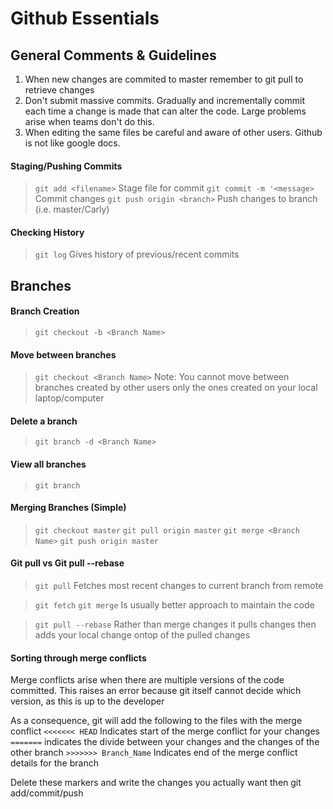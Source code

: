 # Github Essentials
## General Comments & Guidelines
1. When new changes are commited to master remember to git pull to retrieve changes
2. Don't submit massive commits. Gradually and incrementally commit each time a change is made that can alter the code. Large problems arise when teams don't do this.
3. When editing the same files be careful and aware of other users. Github is not like google docs.

#### Staging/Pushing Commits
>`git add <filename>` Stage file for commit
>`git commit -m '<message>` Commit changes
>`git push origin <branch>` Push changes to branch (i.e. master/Carly)

#### Checking History
>`git log` Gives history of previous/recent commits

## Branches
#### Branch Creation
>`git checkout -b <Branch Name>`

#### Move between branches
>`git checkout <Branch Name>`
Note: You cannot move between branches created by other users only the ones created on your local laptop/computer

#### Delete a branch
>`git branch -d <Branch Name>`

#### View all branches
>`git branch`

#### Merging Branches (Simple)
>`git checkout master`
>`git pull origin master`
>`git merge <Branch Name>`
>`git push origin master`

#### Git pull vs Git pull --rebase

>`git pull` Fetches most recent changes to current branch from remote

>`git fetch` `git merge`  Is usually better approach to maintain the code

>`git pull --rebase` Rather than merge changes it pulls changes then adds your local change ontop of the pulled changes

#### Sorting through merge conflicts
Merge conflicts arise when there are multiple versions of the code committed. This raises an error because git itself cannot decide which version, as this is up to the developer

As a consequence, git will add the following to the files with the merge conflict
`<<<<<<< HEAD` Indicates start of the merge conflict for your changes
`=======` indicates the divide between your changes and the changes of the other branch
`>>>>>>> Branch_Name` Indicates end of the merge conflict details for the branch

Delete these markers and write the changes you actually want then git add/commit/push
